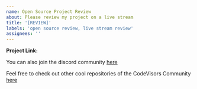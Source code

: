 ```yaml
---
name: Open Source Project Review
about: Please review my project on a live stream
title: '[REVIEW]'
labels: 'open source review, live stream review'
assignees: ''
---
```


**Project Link:**
<!-- your project repository link goes here. -->

You can also join the discord community [here](https://discord.gg/QW3zXaw4)

Feel free to check out other cool repositories of the CodeVisors Community [here](https://github.com/CodeVisors)
